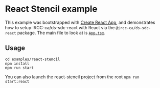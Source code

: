 # React Stencil example

This example was bootstrapped with [Create React App](https://github.com/facebook/create-react-app),
and demonstrates how to setup IRCC-ca/ds-sdc-react  with React via the `@ircc-ca/ds-sdc-react` package. The main
file to look at is [`App.tsx`](./src/App.tsx).

## Usage

```
cd examples/react-stencil
npm install
npm run start
```

You can also launch the react-stencil project from the root `npm run start:react`